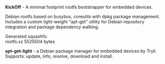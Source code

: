 <b>KickOff</b> - A minimal footprint rootfs bootstrapper for embedded devices. 

Debian rootfs based on busybox, coreutils with dpkg package management.<br/>
Includes a custom light-weight "apt-get" utility for Debian repository integration and package dependency walking.<br/>

Generated squashfs:<br/>
rootfs.xz 5525504 bytes<br/>


<b>apt-get-light</b> - a Debian package manager for embedded devices by Tryll.
Supports: update, info, resolve, download and install.


